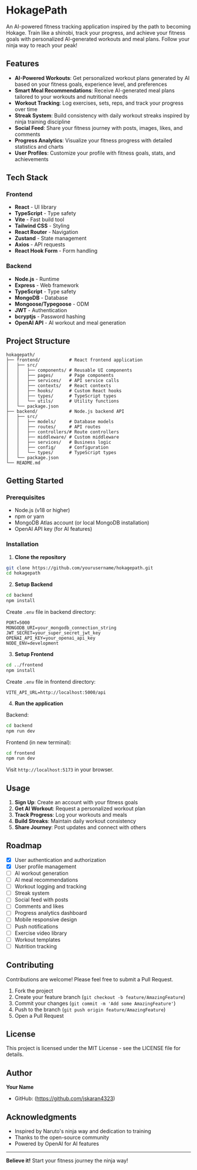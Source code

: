 # HokagePath

An AI-powered fitness tracking application inspired by the path to becoming Hokage. Train like a shinobi, track your progress, and achieve your fitness goals with personalized AI-generated workouts and meal plans. Follow your ninja way to reach your peak!

## Features

- **AI-Powered Workouts**: Get personalized workout plans generated by AI based on your fitness goals, experience level, and preferences
- **Smart Meal Recommendations**: Receive AI-generated meal plans tailored to your workouts and nutritional needs
- **Workout Tracking**: Log exercises, sets, reps, and track your progress over time
- **Streak System**: Build consistency with daily workout streaks inspired by ninja training discipline
- **Social Feed**: Share your fitness journey with posts, images, likes, and comments
- **Progress Analytics**: Visualize your fitness progress with detailed statistics and charts
- **User Profiles**: Customize your profile with fitness goals, stats, and achievements

## Tech Stack

### Frontend
- **React** - UI library
- **TypeScript** - Type safety
- **Vite** - Fast build tool
- **Tailwind CSS** - Styling
- **React Router** - Navigation
- **Zustand** - State management
- **Axios** - API requests
- **React Hook Form** - Form handling

### Backend
- **Node.js** - Runtime
- **Express** - Web framework
- **TypeScript** - Type safety
- **MongoDB** - Database
- **Mongoose/Typegoose** - ODM
- **JWT** - Authentication
- **bcryptjs** - Password hashing
- **OpenAI API** - AI workout and meal generation

## Project Structure

```
hokagepath/
├── frontend/           # React frontend application
│   ├── src/
│   │   ├── components/ # Reusable UI components
│   │   ├── pages/      # Page components
│   │   ├── services/   # API service calls
│   │   ├── contexts/   # React contexts
│   │   ├── hooks/      # Custom React hooks
│   │   ├── types/      # TypeScript types
│   │   └── utils/      # Utility functions
│   └── package.json
├── backend/            # Node.js backend API
│   ├── src/
│   │   ├── models/     # Database models
│   │   ├── routes/     # API routes
│   │   ├── controllers/# Route controllers
│   │   ├── middleware/ # Custom middleware
│   │   ├── services/   # Business logic
│   │   ├── config/     # Configuration
│   │   └── types/      # TypeScript types
│   └── package.json
└── README.md
```

## Getting Started

### Prerequisites
- Node.js (v18 or higher)
- npm or yarn
- MongoDB Atlas account (or local MongoDB installation)
- OpenAI API key (for AI features)

### Installation

1. **Clone the repository**
```bash
git clone https://github.com/yourusername/hokagepath.git
cd hokagepath
```

2. **Setup Backend**
```bash
cd backend
npm install
```

Create `.env` file in backend directory:
```
PORT=5000
MONGODB_URI=your_mongodb_connection_string
JWT_SECRET=your_super_secret_jwt_key
OPENAI_API_KEY=your_openai_api_key
NODE_ENV=development
```

3. **Setup Frontend**
```bash
cd ../frontend
npm install
```

Create `.env` file in frontend directory:
```
VITE_API_URL=http://localhost:5000/api
```

4. **Run the application**

Backend:
```bash
cd backend
npm run dev
```

Frontend (in new terminal):
```bash
cd frontend
npm run dev
```

Visit `http://localhost:5173` in your browser.

## Usage

1. **Sign Up**: Create an account with your fitness goals
2. **Get AI Workout**: Request a personalized workout plan
3. **Track Progress**: Log your workouts and meals
4. **Build Streaks**: Maintain daily workout consistency
5. **Share Journey**: Post updates and connect with others

## Roadmap

- [x] User authentication and authorization
- [x] User profile management
- [ ] AI workout generation
- [ ] AI meal recommendations
- [ ] Workout logging and tracking
- [ ] Streak system
- [ ] Social feed with posts
- [ ] Comments and likes
- [ ] Progress analytics dashboard
- [ ] Mobile responsive design
- [ ] Push notifications
- [ ] Exercise video library
- [ ] Workout templates
- [ ] Nutrition tracking

## Contributing

Contributions are welcome! Please feel free to submit a Pull Request.

1. Fork the project
2. Create your feature branch (`git checkout -b feature/AmazingFeature`)
3. Commit your changes (`git commit -m 'Add some AmazingFeature'`)
4. Push to the branch (`git push origin feature/AmazingFeature`)
5. Open a Pull Request

## License

This project is licensed under the MIT License - see the LICENSE file for details.

## Author

**Your Name**
- GitHub: (https://github.com/jskaran4323)

## Acknowledgments

- Inspired by Naruto's ninja way and dedication to training
- Thanks to the open-source community
- Powered by OpenAI for AI features

---

**Believe it!** Start your fitness journey the ninja way!